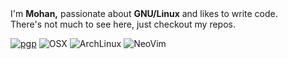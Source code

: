 <br/>
<br/>

I'm **Mohan,** passionate about **GNU/Linux** and likes to write code. <br/>
There's not much to see here, just checkout my repos. 

[![pgp](https://img.shields.io/badge/pgp-0x9BA6ADCC0F05BE4B-313131?style=flat&labelColor=545454&color=313131)](https://github.com/mohvn.gpg)
![OSX](https://badgen.net/badge/icon/OSX?icon=apple&label&color=black)
![ArchLinux](https://img.shields.io/badge/Arch%20Linux-1793D1?logo=arch-linux&logoColor=fff&color=313131&labelColor=545454)
![NeoVim](https://img.shields.io/badge/NeoVim-%2357A143.svg?&logo=neovim&logoColor=white&color=313131&labelColor=545454)

